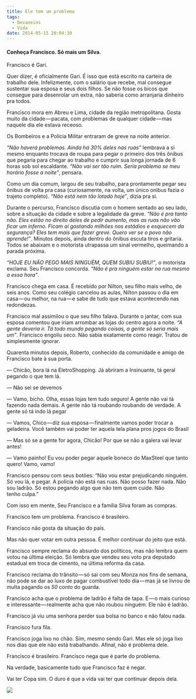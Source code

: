 ```yaml
---
title: Ele tem um problema
tags:
  - Devaneios
  - Vida
date: 2014-05-15 20:04:10
---
```


#### Conheça Francisco. Só mais um Silva.

Francisco é Gari.

Quer dizer, é oficialmente Gari. É isso que está escrito na carteira de trabalho dele. Infelizmente, com o salário que recebe, mal consegue sustentar sua esposa e seus dois filhos. Se não fosse os bicos que consegue para desenrolar um extra, não saberia como arranjaria dinheiro pra todos.

Francisco mora em Abreu e Lima, cidade da região metropolitana. Gosta muito da cidade — pacata, com problemas de qualquer cidade — mas naquele dia ele estava receoso.

Os Bombeiros e a Polícia Militar entraram de greve na noite anterior.

_&#8220;Não haverá problemas. Ainda há 30% deles nas ruas&#8221;_ lembrava a si mesmo enquanto trocava de roupa para pegar o primeiro dos três ônibus que pegaria para chegar ao trabalho e cumprir sua longa jornada de 6 horas sob sol escaldante. _&#8220;Não vai ser tão ruim. Seria problema se meu horário fosse a noite&#8221;_, pensara.

Como um dia comum, largou de seu trabalho, para prontamente pegar seu ônibus de volta pra casa (curiosamente, na volta, um único onibus fazia o trajeto completo). _&#8220;Não está nem tão lotado hoje&#8221;_, dizia pra si.

Durante o percurso, Francisco discutia com o homem sentado ao seu lado, sobre a situação da cidade e sobre a legalidade da greve. _&#8220;Não é pra tanto não. Eles estão no direito deles de pedir aumento, mas as ruas não vão ficar um inferno. Ficam aí gastando milhões nos estádios e esquecem da segurança? Eles tem mais que fazer greve. Quero ver se o povo não aprende!&#8221;_. Minutos depois, ainda dentro do ônibus escuta tiros e gritaria. Todos se abaixam e o motorista utrapassa um sinal vermelho, queimando a parada próxima.

_&#8220;HOJE EU NÃO PEGO MAIS NINGUÉM, QUEM SUBIU SUBIU!&#8221;_, o motorista exclama. Seu Francisco concorda. _&#8220;Não é pra ninguém estar na rua mesmo a essa hora&#8221;_.

Francisco chega em casa. É recebido por Nilton, seu filho mais velho, de seis anos. Como seu colégio cancelou as aulas, Nilton passou o dia em casa — ou melhor, na rua — e sabe de tudo que estava acontecendo nas redondezas.

Francisco mal assimilou o que seu filho falava. Durante o jantar, com sua esposa comentou que iriam arrombar as lojas do centro agora a noite. _&#8220;A gente deveria ir. Tá todo mundo pegando coisas, a gente só seria mais um&#8221;_. Francisco engoliu seco. Não sabia exatamente como reagir. Tratou de simplesmente ignorar.

Quarenta minutos depois, Roberto, conhecido da comunidade e amigo de Francisco bate à sua porta.

— Chicão, bora lá na EletroShopping. Já abriram a Insinuante, tá geral pegando o que tem lá.

— Não sei se devemos

— Vamo, bicho. Olha, essas lojas tem tudo seguro! A gente não vai tá fazendo nada demais. A gente não tá roubando roubando de verdade. A gente só tá indo lá pegar

— Vamos, Chico — diz sua esposa — finalmente vamos poder trocar a geladeira. Você também vai poder ter aquela tela plana pros jogos do Brasil

— Mas só se a gente for agora, Chicão! Por que se não a galera vai levar antes!

— Vamo painho! Eu vou poder pegar aquele boneco do MaxSteel que tanto quero! Vamo, vamo!

Francisco pensou com seus botões: &#8220;Não vou estar prejudicando ninguém. Só vou lá, e pegar. A polícia não está nas ruas. Não posso fazer nada. Não sou ladrão. Só estou pegando algo que não tem quem cuide. Não tenho culpa.&#8221;

Com isso em mente, Seu Francisco e a família Silva foram as compras.

Francisco tem um problema. Francisco é brasileiro.

Francisco não gosta da situação do país.

Mas não quer votar em outra pessoa. É melhor continuar do jeito que está.

Francisco sempre reclama do absurdo dos políticos, mas não lembra quem votou na última eleição. Só lembra que vendeu seu voto pra deputado estadual em troca de cimento, na última reforma da casa.

Francisco reclama do trânsito — só sai com seu Monza nos fins de semana, não pode se dar ao luxo de pagar combustível todo dia — mas já se livrou de multa pagando os _50 conto_ do guarda.

Francisco acha que o problema de ladrão é falta de tapa. E — o mais curioso e interessante — realmente acha que não roubou ninguém. Ele não é ladrão.

Francisco já viu uma senhora perder sua bolsa no banco e não falou nada.

Francisco fura fila.

Francisco joga lixo no chão. Sim, mesmo sendo Gari. Mas ele só joga lixo nos dias que ele não está trabalhando. Afinal, não é problema dele.

Francisco é brasileiro. Francisco nega que é parte do problema.

Na verdade, basicamente tudo que Francisco faz é negar.

Vai ter Copa sim. O duro é que a vida vai ter que continuar depois dela.

![](https://medium.com/_/stat?event=post.clientViewed&amp;referrerSource=full_rss&amp;postId=bd6563c68245)